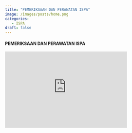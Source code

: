 ```yaml
---
title: "PEMERIKSAAN DAN PERAWATAN ISPA"
image: /images/posts/home.png
categories:
   - ISPA
draft: false
---
```

#### PEMERIKSAAN DAN PERAWATAN ISPA



<iframe width="400" height="250" src="https://www.youtube.com/embed/78ftQqwo8QQ" title="Pengkajian Sistem Muskuloskeletal_Triya Yestika Saleha_P20620520038" frameborder="0" allow="accelerometer; autoplay; clipboard-write; encrypted-media; gyroscope; picture-in-picture; web-share" allowfullscreen></iframe>